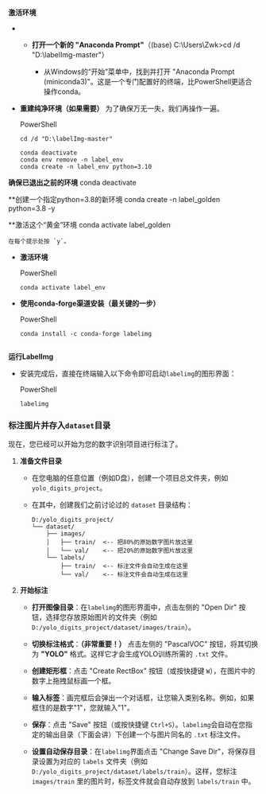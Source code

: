**激活环境**

- - **打开一个新的 "Anaconda Prompt"**（(base) C:\Users\Zwk>cd /d "D:\labelImg-master"）
	
    
    - 从Windows的“开始”菜单中，找到并打开 "Anaconda Prompt (miniconda3)"。这是一个专门配置好的终端，比PowerShell更适合操作conda。
        
- **重建纯净环境（如果需要）** 为了确保万无一失，我们再操作一遍。
    
    PowerShell

	```
	cd /d "D:\labelImg-master"
	```
    ```
    conda deactivate
    conda env remove -n label_env
    conda create -n label_env python=3.10
    ```

 **确保已退出之前的环境**
conda deactivate

 **创建一个指定python=3.8的新环境
conda create -n label_golden python=3.8 -y

 **激活这个“黄金”环境
conda activate label_golden

    在每个提示处按 `y`。
    
- **激活环境**
    
    PowerShell
    
    ```
    conda activate label_env
    ```
    
- **使用conda-forge渠道安装（最关键的一步）**
    
    PowerShell
    
    ```
    conda install -c conda-forge labelimg
    ```
    ```

**运行LabelImg**

- 安装完成后，直接在终端输入以下命令即可启动`labelimg`的图形界面：
    
    PowerShell
    
    ```
    labelimg
    ```

### 标注图片并存入`dataset`目录

现在，您已经可以开始为您的数字识别项目进行标注了。

1. **准备文件目录**
    
    - 在您电脑的任意位置（例如D盘），创建一个项目总文件夹，例如 `yolo_digits_project`。
        
    - 在其中，创建我们之前讨论过的 `dataset` 目录结构：
        
        ```
        D:/yolo_digits_project/
        └── dataset/
            ├── images/
            │   ├── train/  <-- 把80%的原始数字图片放这里
            │   └── val/    <-- 把20%的原始数字图片放这里
            └── labels/
                ├── train/  <-- 标注文件会自动生成在这里
                └── val/    <-- 标注文件会自动生成在这里
        ```
        
2. **开始标注**
    
    - **打开图像目录**：在`labelimg`的图形界面中，点击左侧的 "Open Dir" 按钮，选择您存放原始图片的文件夹（例如 `D:/yolo_digits_project/dataset/images/train`）。
        
    - **切换标注格式**：**（非常重要！）** 点击左侧的 "PascalVOC" 按钮，将其切换为 **"YOLO"** 格式。这样它才会生成YOLO训练所需的 `.txt` 文件。
        
    - **创建矩形框**：点击 "Create RectBox" 按钮（或按快捷键 `W`），在图片中的数字上拖拽鼠标画一个框。
        
    - **输入标签**：画完框后会弹出一个对话框，让您输入类别名称。例如，如果框住的是数字"1"，您就输入"1"。
        
    - **保存**：点击 "Save" 按钮（或按快捷键 `Ctrl+S`）。`labelimg`会自动在您指定的输出目录（下面会讲）下创建一个与图片同名的 `.txt` 标注文件。
        
    - **设置自动保存目录**：在`labelimg`界面点击 "Change Save Dir"，将保存目录设置为对应的 `labels` 文件夹（例如 `D:/yolo_digits_project/dataset/labels/train`）。这样，您标注 `images/train` 里的图片时，标签文件就会自动存放到 `labels/train` 中。